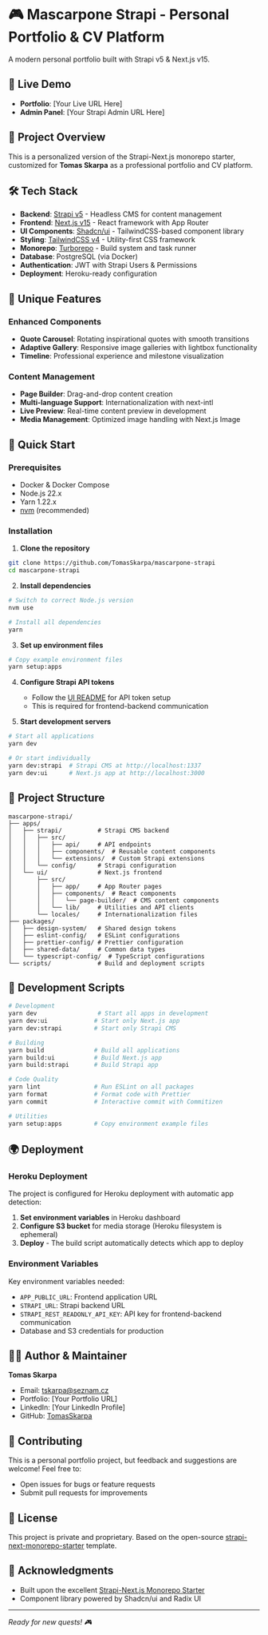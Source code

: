 # 🎮 Mascarpone Strapi - Personal Portfolio & CV Platform

A modern personal portfolio built with Strapi v5 & Next.js v15.

## 🌟 Live Demo

- **Portfolio**: [Your Live URL Here]
- **Admin Panel**: [Your Strapi Admin URL Here]

## 🎯 Project Overview

This is a personalized version of the Strapi-Next.js monorepo starter, customized for **Tomas Skarpa** as a professional portfolio and CV platform.

## 🛠 Tech Stack

- **Backend**: [Strapi v5](https://strapi.io/) - Headless CMS for content management
- **Frontend**: [Next.js v15](https://nextjs.org/) - React framework with App Router
- **UI Components**: [Shadcn/ui](https://ui.shadcn.com/) - TailwindCSS-based component library
- **Styling**: [TailwindCSS v4](https://tailwindcss.com/) - Utility-first CSS framework
- **Monorepo**: [Turborepo](https://turbo.build/) - Build system and task runner
- **Database**: PostgreSQL (via Docker)
- **Authentication**: JWT with Strapi Users & Permissions
- **Deployment**: Heroku-ready configuration

## 🌠 Unique Features

### Enhanced Components

- **Quote Carousel**: Rotating inspirational quotes with smooth transitions
- **Adaptive Gallery**: Responsive image galleries with lightbox functionality
- **Timeline**: Professional experience and milestone visualization

### Content Management

- **Page Builder**: Drag-and-drop content creation
- **Multi-language Support**: Internationalization with next-intl
- **Live Preview**: Real-time content preview in development
- **Media Management**: Optimized image handling with Next.js Image

## 🚀 Quick Start

### Prerequisites

- Docker & Docker Compose
- Node.js 22.x
- Yarn 1.22.x
- [nvm](https://github.com/nvm-sh/nvm) (recommended)

### Installation

1. **Clone the repository**

```bash
git clone https://github.com/TomasSkarpa/mascarpone-strapi
cd mascarpone-strapi
```

2. **Install dependencies**

```bash
# Switch to correct Node.js version
nvm use

# Install all dependencies
yarn
```

3. **Set up environment files**

```bash
# Copy example environment files
yarn setup:apps
```

4. **Configure Strapi API tokens**

   - Follow the [UI README](apps/ui/README.md#environment-variables) for API token setup
   - This is required for frontend-backend communication

5. **Start development servers**

```bash
# Start all applications
yarn dev

# Or start individually
yarn dev:strapi  # Strapi CMS at http://localhost:1337
yarn dev:ui      # Next.js app at http://localhost:3000
```

## 📁 Project Structure

```
mascarpone-strapi/
├── apps/
│   ├── strapi/          # Strapi CMS backend
│   │   ├── src/
│   │   │   ├── api/     # API endpoints
│   │   │   ├── components/  # Reusable content components
│   │   │   └── extensions/  # Custom Strapi extensions
│   │   └── config/      # Strapi configuration
│   └── ui/              # Next.js frontend
│       ├── src/
│       │   ├── app/     # App Router pages
│       │   ├── components/  # React components
│       │   │   └── page-builder/  # CMS content components
│       │   └── lib/     # Utilities and API clients
│       └── locales/     # Internationalization files
├── packages/
│   ├── design-system/   # Shared design tokens
│   ├── eslint-config/   # ESLint configurations
│   ├── prettier-config/ # Prettier configuration
│   ├── shared-data/     # Common data types
│   └── typescript-config/  # TypeScript configurations
└── scripts/             # Build and deployment scripts
```

## 🔧 Development Scripts

```bash
# Development
yarn dev                 # Start all apps in development
yarn dev:ui             # Start only Next.js app
yarn dev:strapi         # Start only Strapi CMS

# Building
yarn build              # Build all applications
yarn build:ui           # Build Next.js app
yarn build:strapi       # Build Strapi app

# Code Quality
yarn lint               # Run ESLint on all packages
yarn format             # Format code with Prettier
yarn commit             # Interactive commit with Commitizen

# Utilities
yarn setup:apps         # Copy environment example files
```

## 🌍 Deployment

### Heroku Deployment

The project is configured for Heroku deployment with automatic app detection:

1. **Set environment variables** in Heroku dashboard
2. **Configure S3 bucket** for media storage (Heroku filesystem is ephemeral)
3. **Deploy** - The build script automatically detects which app to deploy

### Environment Variables

Key environment variables needed:

- `APP_PUBLIC_URL`: Frontend application URL
- `STRAPI_URL`: Strapi backend URL
- `STRAPI_REST_READONLY_API_KEY`: API key for frontend-backend communication
- Database and S3 credentials for production

## 👨‍💻 Author & Maintainer

**Tomas Skarpa**

- Email: tskarpa@seznam.cz
- Portfolio: [Your Portfolio URL]
- LinkedIn: [Your LinkedIn Profile]
- GitHub: [TomasSkarpa](https://github.com/TomasSkarpa)

## 🤝 Contributing

This is a personal portfolio project, but feedback and suggestions are welcome! Feel free to:

- Open issues for bugs or feature requests
- Submit pull requests for improvements

## 📄 License

This project is private and proprietary. Based on the open-source [strapi-next-monorepo-starter](https://github.com/notum-cz/strapi-next-monorepo-starter) template.

## 🙏 Acknowledgments

- Built upon the excellent [Strapi-Next.js Monorepo Starter](https://github.com/notum-cz/strapi-next-monorepo-starter)
- Component library powered by Shadcn/ui and Radix UI

---

_Ready for new quests! 🎮_
